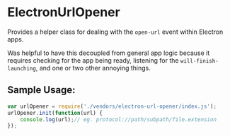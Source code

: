 # ElectronUrlOpener
Provides a helper class for dealing with the `open-url` event within Electron apps.

Was helpful to have this decoupled from general app logic because it requires checking for the app being ready, listening for the `will-finish-launching`, and one or two other annoying things.


## Sample Usage:
``` javascript
var urlOpener = require('./vendors/electron-url-opener/index.js');
urlOpener.init(function(url) {
    console.log(url);// eg. protocol://path/subpath/file.extension
});
```
